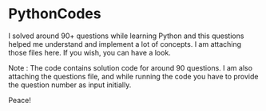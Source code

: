 # PythonCodes

I solved around 90+ questions while learning Python and this questions helped me understand and implement a lot of concepts.
I am attaching those files here. If you wish, you can have a look.

Note : The code contains solution code for around 90 questions. I am also attaching the questions file, and while running the code you have to provide the question number as input initially.

Peace!
